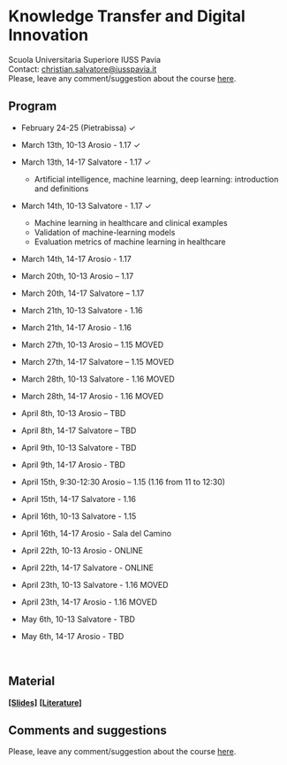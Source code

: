 # Knowledge Transfer and Digital Innovation

Scuola Universitaria Superiore IUSS Pavia
<br>
Contact: christian.salvatore@iusspavia.it
<br>
Please, leave any comment/suggestion about the course [here](TBD).

## Program
* February 24-25 (Pietrabissa) ✓
  
* March 13th, 10-13 Arosio - 1.17 ✓
  
* March 13th, 14-17 Salvatore - 1.17 ✓
    * Artificial intelligence, machine learning, deep learning: introduction and definitions
      
* March 14th, 10-13 Salvatore - 1.17 ✓
   * Machine learning in healthcare and clinical examples
   * Validation of machine-learning models
   * Evaluation metrics of machine learning in healthcare
     
* March 14th, 14-17 Arosio - 1.17
  
* March 20th, 10-13 Arosio – 1.17
  
* March 20th, 14-17 Salvatore – 1.17
  
* March 21th, 10-13 Salvatore - 1.16
  
* March 21th, 14-17 Arosio - 1.16
  
* March 27th, 10-13 Arosio – 1.15 MOVED
  
* March 27th, 14-17 Salvatore – 1.15 MOVED
  
* March 28th, 10-13 Salvatore - 1.16 MOVED
  
* March 28th, 14-17 Arosio - 1.16 MOVED

* April 8th, 10-13 Arosio – TBD
  
* April 8th, 14-17 Salvatore – TBD
  
* April 9th, 10-13 Salvatore - TBD
  
* April 9th, 14-17 Arosio - TBD
  
* April 15th, 9:30-12:30 Arosio – 1.15 (1.16 from 11 to 12:30)
  
* April 15th, 14-17 Salvatore  - 1.16
  
* April 16th, 10-13 Salvatore - 1.15
  
* April 16th, 14-17 Arosio - Sala del Camino
  
* April 22th, 10-13 Arosio - ONLINE
  
* April 22th, 14-17 Salvatore - ONLINE 
  
* April 23th, 10-13 Salvatore - 1.16 MOVED
  
* April 23th, 14-17 Arosio - 1.16 MOVED

* May 6th, 10-13 Salvatore - TBD
  
* May 6th, 14-17 Arosio - TBD

<br>

## Material
[__[Slides]__](https://drive.google.com/drive/folders/1t_AXmkEUzHy-lLjT3y7KBLnH9jUY4q7Y?usp=sharing)
[__[Literature]__](TBD)

## Comments and suggestions
Please, leave any comment/suggestion about the course [here](TBD).
